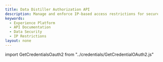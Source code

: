 ```yaml
---
title: Data Distiller Authorization API
description: Manage and enforce IP-based access restrictions for secure data access to Query Service sandboxes, ensuring compliance with organizational security standards.
keywords: 
  - Experience Platform
  - API Documentation
  - Data Security
  - IP Restrictions
layout: none
--- 
```


import GetCredentialsOauth2 from "../credentials/GetCredentialOAuth2.js"

<GetCredentialsOauth2 />

<RedoclyAPIBlock src="/experience-platform-apis/swagger-specs/query-service-auth.yaml"/>
